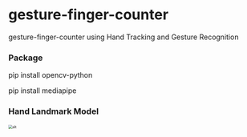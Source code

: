 # gesture-finger-counter

gesture-finger-counter using Hand Tracking and Gesture Recognition



### Package

pip install opencv-python

pip install mediapipe



### Hand Landmark Model

<img src="https://google.github.io/mediapipe/images/mobile/hand_landmarks.png" alt="alt" style="zoom:50%;" />
